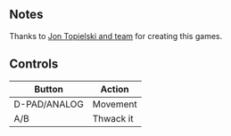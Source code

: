 ## Notes

Thanks to [Jon Topielski and team](https://cyfo.itch.io/paused) for creating this games.


## Controls

| Button       | Action              |
| -------------| ------------------- |
| D-PAD/ANALOG | Movement            |
| A/B          | Thwack it           |

